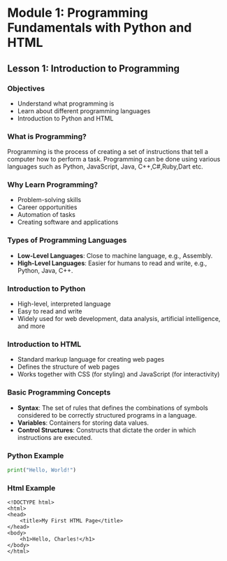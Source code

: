 # Module 1: Programming Fundamentals with Python and HTML

## Lesson 1: Introduction to Programming

### Objectives
- Understand what programming is
- Learn about different programming languages
- Introduction to Python and HTML

### What is Programming?
Programming is the process of creating a set of instructions that tell a computer how to perform a task. Programming can be done using various languages such as Python, JavaScript, Java, C++,C#,Ruby,Dart etc.

### Why Learn Programming?
- Problem-solving skills
- Career opportunities
- Automation of tasks
- Creating software and applications

### Types of Programming Languages
- **Low-Level Languages**: Close to machine language, e.g., Assembly.
- **High-Level Languages**: Easier for humans to read and write, e.g., Python, Java, C++.

### Introduction to Python
- High-level, interpreted language
- Easy to read and write
- Widely used for web development, data analysis, artificial intelligence, and more

### Introduction to HTML
- Standard markup language for creating web pages
- Defines the structure of web pages
- Works together with CSS (for styling) and JavaScript (for interactivity)

### Basic Programming Concepts
- **Syntax**: The set of rules that defines the combinations of symbols considered to be correctly structured programs in a language.
- **Variables**: Containers for storing data values.
- **Control Structures**: Constructs that dictate the order in which instructions are executed.

### Python Example
```python
print("Hello, World!")
```
### Html Example
```
<!DOCTYPE html>
<html>
<head>
    <title>My First HTML Page</title>
</head>
<body>
    <h1>Hello, Charles!</h1>
</body>
</html>
```
